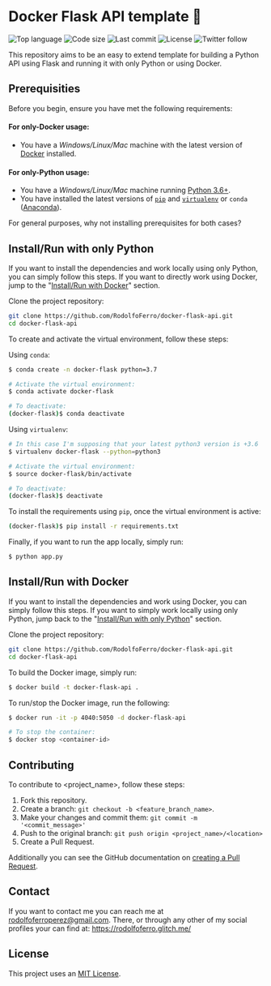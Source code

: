 # Docker Flask API template 🐳

<!-- Shields -->
![Top language](https://img.shields.io/github/languages/top/RodolfoFerro/docker-flask-api?style=for-the-badge)
![Code size](https://img.shields.io/github/languages/code-size/RodolfoFerro/docker-flask-api?style=for-the-badge)
![Last commit](https://img.shields.io/github/last-commit/RodolfoFerro/docker-flask-api?style=for-the-badge)
![License](https://img.shields.io/github/license/RodolfoFerro/docker-flask-api?style=for-the-badge)
![Twitter follow](https://img.shields.io/twitter/follow/FerroRodolfo?style=for-the-badge)

<!-- Project description -->
This repository aims to be an easy to extend template for building a Python API using Flask and running it with only Python or using Docker.


## Prerequisities

Before you begin, ensure you have met the following requirements:

#### For only-Docker usage:
* You have a _Windows/Linux/Mac_ machine with the latest version of [Docker](https://www.docker.com/) installed.

#### For only-Python usage:
* You have a _Windows/Linux/Mac_ machine running [Python 3.6+](https://www.python.org/).
* You have installed the latest versions of [`pip`](https://pip.pypa.io/en/stable/installing/) and [`virtualenv`](https://virtualenv.pypa.io/en/stable/installation/) or `conda` ([Anaconda](https://www.anaconda.com/distribution/)).

For general purposes, why not installing prerequisites for both cases?


## Install/Run with only Python

If you want to install the dependencies and work locally using only Python, you can simply follow this steps. If you want to directly work using Docker, jump to the "[Install/Run with Docker](https://github.com/RodolfoFerro/docker-flask-api#installrun-with-docker)" section.

Clone the project repository:
```bash
git clone https://github.com/RodolfoFerro/docker-flask-api.git
cd docker-flask-api
```

To create and activate the virtual environment, follow these steps:

Using `conda`:
```bash
$ conda create -n docker-flask python=3.7

# Activate the virtual environment:
$ conda activate docker-flask

# To deactivate:
(docker-flask)$ conda deactivate
```

Using `virtualenv`:
```bash
# In this case I'm supposing that your latest python3 version is +3.6
$ virtualenv docker-flask --python=python3

# Activate the virtual environment:
$ source docker-flask/bin/activate

# To deactivate:
(docker-flask)$ deactivate
```

To install the requirements using `pip`, once the virtual environment is active:
```bash
(docker-flask)$ pip install -r requirements.txt
```

Finally, if you want to run the app locally, simply run:
```bash
$ python app.py
```


## Install/Run with Docker

If you want to install the dependencies and work using Docker, you can simply follow this steps. If you want to simply work locally using only Python, jump back to the "[Install/Run with only Python](https://github.com/RodolfoFerro/docker-flask-api#installrun-with-only-python)" section.

Clone the project repository:
```bash
git clone https://github.com/RodolfoFerro/docker-flask-api.git
cd docker-flask-api
```

To build the Docker image, simply run:

```bash
$ docker build -t docker-flask-api .
```

To run/stop the Docker image, run the following:
```bash
$ docker run -it -p 4040:5050 -d docker-flask-api

# To stop the container:
$ docker stop <container-id>
```


## Contributing

To contribute to <project_name>, follow these steps:

1. Fork this repository.
2. Create a branch: `git checkout -b <feature_branch_name>`.
3. Make your changes and commit them: `git commit -m '<commit_message>'`
4. Push to the original branch: `git push origin <project_name>/<location>`
5. Create a Pull Request.

Additionally you can see the GitHub documentation on [creating a Pull Request](https://help.github.com/en/github/collaborating-with-issues-and-pull-requests/creating-a-pull-request).


<!-- ## Contributors

Thanks to the following people who have contributed to this project:

* @RodolfoFerro 📖💻 -->


## Contact

If you want to contact me you can reach me at <rodolfoferroperez@gmail.com>. There, or through any other of my social profiles your can find at: <https://rodolfoferro.glitch.me/>


## License

This project uses an [MIT License](https://github.com/RodolfoFerro/docker-flask-api/blob/master/LICENSE).
